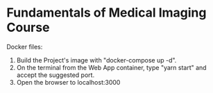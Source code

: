 # Fundamentals of Medical Imaging Course
Docker files: 
1. Build the Project's image with "docker-compose up -d".
2. On the terminal from the Web App container, type "yarn start" and accept the suggested port.
3. Open the browser to localhost:3000
